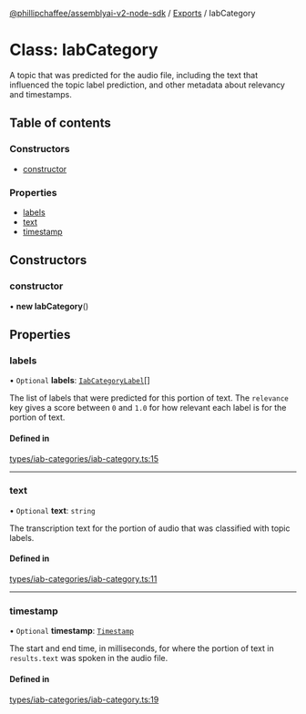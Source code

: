 [@phillipchaffee/assemblyai-v2-node-sdk](../README.md) / [Exports](../modules.md) / IabCategory

# Class: IabCategory

A topic that was predicted for the audio file, including the text that influenced the topic label prediction, and other metadata about relevancy and timestamps.

## Table of contents

### Constructors

- [constructor](IabCategory.md#constructor)

### Properties

- [labels](IabCategory.md#labels)
- [text](IabCategory.md#text)
- [timestamp](IabCategory.md#timestamp)

## Constructors

### constructor

• **new IabCategory**()

## Properties

### labels

• `Optional` **labels**: [`IabCategoryLabel`](IabCategoryLabel.md)[]

The list of labels that were predicted for this portion of text. The `relevance` key gives a score between `0` and `1.0` for how relevant each label is for the portion of text.

#### Defined in

[types/iab-categories/iab-category.ts:15](https://github.com/PhillipChaffee/assemblyai-node-sdk/blob/ccb7e39/src/types/iab-categories/iab-category.ts#L15)

___

### text

• `Optional` **text**: `string`

The transcription text for the portion of audio that was classified with topic labels.

#### Defined in

[types/iab-categories/iab-category.ts:11](https://github.com/PhillipChaffee/assemblyai-node-sdk/blob/ccb7e39/src/types/iab-categories/iab-category.ts#L11)

___

### timestamp

• `Optional` **timestamp**: [`Timestamp`](Timestamp.md)

The start and end time, in milliseconds, for where the portion of text in `results.text` was spoken in the audio file.

#### Defined in

[types/iab-categories/iab-category.ts:19](https://github.com/PhillipChaffee/assemblyai-node-sdk/blob/ccb7e39/src/types/iab-categories/iab-category.ts#L19)
